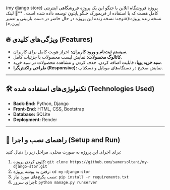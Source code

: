 (my django store) 
پروژه فروشگاه انلاین با جنگو
این یک پروژه فروشگاهی اینترنتی کامل هست که با استفاده از فریمورک جنگو پایتون توسعه داده شده است .
**🔗 لینک نسخه زنده پروژه:(«توجه: نسخه زنده این پروژه در حال حاضر در دست بازبینی و تعمیر است.»)

## 🔥 ویژگی‌های کلیدی (Features)

* **سیستم ثبت‌نام و ورود کاربران:** احراز هویت کامل برای کاربران.
* **کاتالوگ محصولات:** نمایش لیست محصولات با جزئیات کامل.
* **سبد خرید پویا:** قابلیت اضافه کردن، حذف کردن و مشاهده محصولات در سبد خرید.
* **طراحی واکنش‌گرا (Responsive):** نمایش صحیح در دستگاه‌های موبایل و دسکتاپ.

---

## 🛠️ تکنولوژی‌های استفاده شده (Technologies Used)

* **Back-End:** Python, Django
* **Front-End:** HTML, CSS, Bootstrap
* **Database:** SQLite
* **Deployment:** Render

---

## 🚀 راهنمای نصب و اجرا (Setup and Run)

برای اجرای این پروژه به صورت محلی، مراحل زیر را دنبال کنید:

1.  کلون کردن پروژه:
    `git clone https://github.com/samersoltani/my-django-stor.git`
2.  رفتن به پوشه پروژه:
    `cd my-django-stor`
3.  نصب پکیج‌های مورد نیاز:
    `pip install -r requirements.txt`
4.  اجرای سرور:
    `python manage.py runserver`
